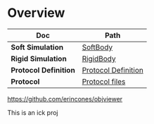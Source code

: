 # Overview

| **Doc**                 | **Path**                              |
|-------------------------|---------------------------------------|
| **Soft Simulation**     | [SoftBody](Pure-Soft-Simulation.md)   |
| **Rigid Simulation**    | [RigidBody](Pure-Rigid-Simulation.md) |
| **Protocol Definition** | [Protocol Definition](Protocol.md)    |
| **Protocol**            | [Protocol files](Protocol.md)         |


https://github.com/erincones/objviewer



This is an ick proj
[](https://github.com/DeadlyMagikarps/3DModelViewer)